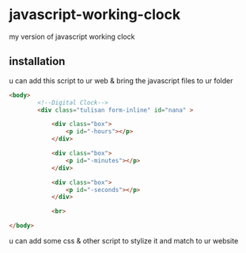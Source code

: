# javascript-working-clock
my version of javascript working clock 

## installation
u can add this script to ur web & bring the javascript files to ur folder
```html
<body>   
        <!--Digital Clock-->
        <div class="tulisan form-inline" id="nana" >

            <div class="box">
                <p id="-hours"></p>
            </div>

            <div class="box">
                <p id="-minutes"></p>
            </div>

            <div class="box">
                <p id="-seconds"></p>
            </div>

            <br>       

</body>
```
u can add some css & other script to stylize it and match to ur website
